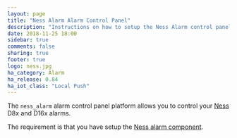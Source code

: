 ```yaml
---
layout: page
title: "Ness Alarm Alarm Control Panel"
description: "Instructions on how to setup the Ness Alarm control panel within Home Assistant."
date: 2018-11-25 18:00
sidebar: true
comments: false
sharing: true
footer: true
logo: ness.jpg
ha_category: Alarm
ha_release: 0.84
ha_iot_class: "Local Push"
---
```



The `ness_alarm` alarm control panel platform allows you to control your [Ness](http://nesscorporation.com/) D8x and D16x alarms.

The requirement is that you have setup the [Ness alarm component](/components/ness_alarm/).
